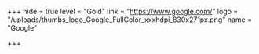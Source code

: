 +++
hide = true
level = "Gold"
link = "https://www.google.com/"
logo = "/uploads/thumbs_logo_Google_FullColor_xxxhdpi_830x271px.png"
name = "Google"

+++
